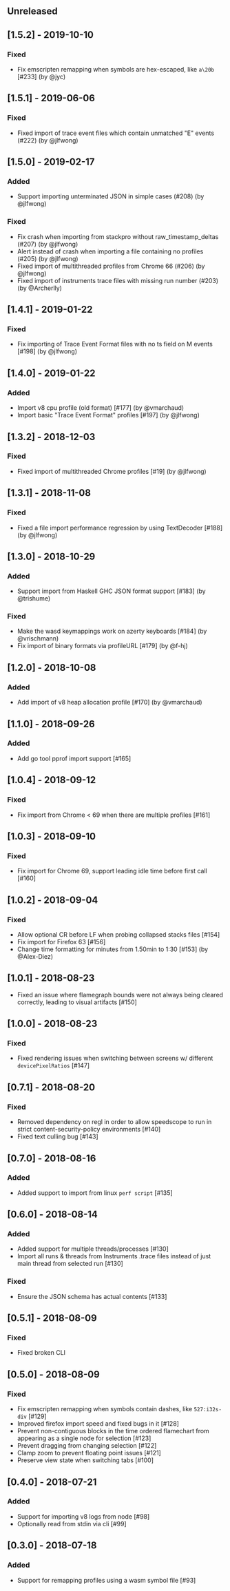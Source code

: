 ## Unreleased

## [1.5.2] - 2019-10-10

### Fixed

* Fix emscripten remapping when symbols are hex-escaped, like `a\20b` [#233] (by @jyc)

## [1.5.1] - 2019-06-06

### Fixed

* Fixed import of trace event files which contain unmatched "E" events (#222) (by @jlfwong)

## [1.5.0] - 2019-02-17

### Added

* Support importing unterminated JSON in simple cases (#208) (by @jlfwong)

### Fixed

* Fix crash when importing from stackpro without raw_timestamp_deltas (#207) (by @jlfwong)
* Alert instead of crash when importing a file containing no profiles (#205) (by @jlfwong)
* Fixed import of multithreaded profiles from Chrome 66 (#206) (by @jlfwong)
* Fixed import of instruments trace files with missing run number (#203) (by @Archerlly)

## [1.4.1] - 2019-01-22

### Fixed

* Fix importing of Trace Event Format files with no ts field on M events [#198] (by @jlfwong)

## [1.4.0] - 2019-01-22

### Added

* Import v8 cpu profile (old format) [#177] (by @vmarchaud)
* Import basic "Trace Event Format" profiles [#197] (by @jlfwong)

## [1.3.2] - 2018-12-03

### Fixed

* Fixed import of multithreaded Chrome profiles [#19] (by @jlfwong)

## [1.3.1] - 2018-11-08

### Fixed

* Fixed a file import performance regression by using TextDecoder [#188] (by @jlfwong)

## [1.3.0] - 2018-10-29

### Added

* Support import from Haskell GHC JSON format support [#183] (by @trishume)

### Fixed

* Make the wasd keymappings work on azerty keyboards [#184] (by @vrischmann)
* Fix import of binary formats via profileURL [#179] (by @f-hj)

## [1.2.0] - 2018-10-08

### Added

* Add import of v8 heap allocation profile [#170] (by @vmarchaud)

## [1.1.0] - 2018-09-26

### Added

* Add go tool pprof import support [#165]

## [1.0.4] - 2018-09-12

### Fixed

* Fix import from Chrome < 69 when there are multiple profiles [#161]

## [1.0.3] - 2018-09-10

### Fixed

* Fix import for Chrome 69, support leading idle time before first call [#160]

## [1.0.2] - 2018-09-04

### Fixed

* Allow optional CR before LF when probing collapsed stacks files [#154]
* Fix import for Firefox 63 [#156]
* Change time formatting for minutes from 1.50min to 1:30 [#153] (by @Alex-Diez)

## [1.0.1] - 2018-08-23

* Fixed an issue where flamegraph bounds were not always being cleared correctly, leading to visual artifacts [#150]

## [1.0.0] - 2018-08-23

### Fixed

* Fixed rendering issues when switching between screens w/ different `devicePixelRatios` [#147]

## [0.7.1] - 2018-08-20

### Fixed

* Removed dependency on regl in order to allow speedscope to run in strict content-security-policy environments [#140]
* Fixed text culling bug [#143]

## [0.7.0] - 2018-08-16

### Added

* Added support to import from linux `perf script` [#135]

## [0.6.0] - 2018-08-14

### Added

* Added support for multiple threads/processes [#130]
* Import all runs & threads from Instruments .trace files instead of just main thread from selected run [#130]

### Fixed

* Ensure the JSON schema has actual contents [#133]

## [0.5.1] - 2018-08-09

### Fixed

* Fixed broken CLI

## [0.5.0] - 2018-08-09

### Fixed

* Fix emscripten remapping when symbols contain dashes, like `527:i32s-div` [#129]
* Improved firefox import speed and fixed bugs in it [#128]
* Prevent non-contiguous blocks in the time ordered flamechart from appearing as a single node for selection [#123]
* Prevent dragging from changing selection [#122]
* Clamp zoom to prevent floating point issues [#121]
* Preserve view state when switching tabs [#100]

## [0.4.0] - 2018-07-21

### Added

* Support for importing v8 logs from node [#98]
* Optionally read from stdin via cli [#99]

## [0.3.0] - 2018-07-18

### Added

* Support for remapping profiles using a wasm symbol file [#93]
